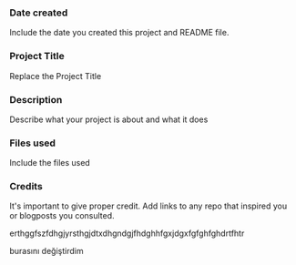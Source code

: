 ### Date created
Include the date you created this project and README file.

### Project Title
Replace the Project Title

### Description
Describe what your project is about and what it does

### Files used
Include the files used

### Credits
It's important to give proper credit. Add links to any repo that inspired you or blogposts you consulted.

erthggfszfdhgjyrsthgjdtxdhgndgjfhdghhfgxjdgxfgfghfghdrtfhtr


burasını değiştirdim